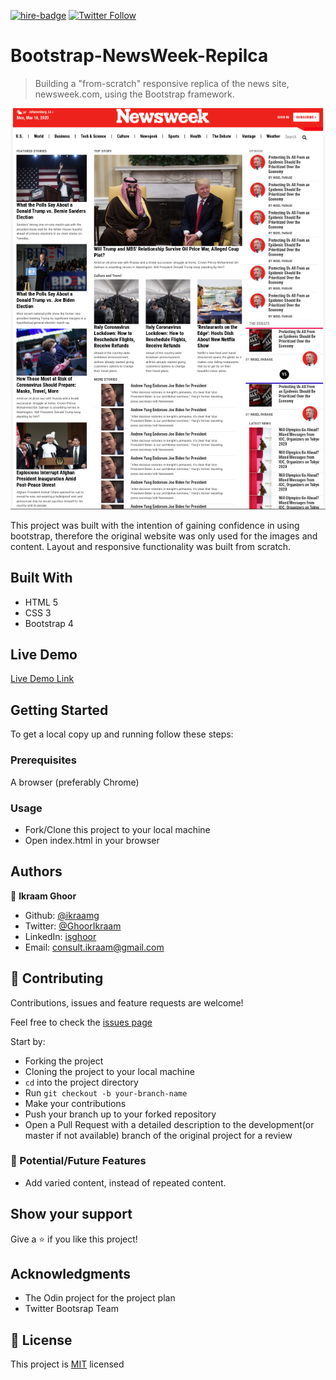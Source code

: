 [![hire-badge](https://img.shields.io/badge/Consult%20/%20Hire%20Ikraam-Click%20to%20Contact-brightgreen)](mailto:consult.ikraam@gmail.com) [![Twitter Follow](https://img.shields.io/twitter/follow/GhoorIkraam?label=Follow%20Ikraam%20on%20Twitter&style=social)](https://twitter.com/GhoorIkraam)

# Bootstrap-NewsWeek-Repilca

> Building a "from-scratch" responsive replica of the news site, newsweek.com, using the Bootstrap framework.

![screenshot](ss.png)

This project was built with the intention of gaining confidence in using bootstrap, therefore the original website was only used for the images and content. Layout and responsive functionality was built from scratch.

## Built With

- HTML 5
- CSS 3
- Bootstrap 4

## Live Demo

[Live Demo Link](https://ikraamg.github.io/Bootstrap-NewsWeek-Replica)

## Getting Started

To get a local copy up and running follow these steps:

### Prerequisites

A browser (preferably Chrome)

### Usage

- Fork/Clone this project to your local machine
- Open index.html in your browser

## Authors

👤 **Ikraam Ghoor**

- Github: [@ikraamg](https://github.com/ikraamg)
- Twitter: [@GhoorIkraam](https://twitter.com/GhoorIkraam)
- LinkedIn: [isghoor](https://linkedin.com/isghoor)
- Email: [consult.ikraam@gmail.com](mailto:consult.ikraam@gmail.com)

## 🤝 Contributing

Contributions, issues and feature requests are welcome!

Feel free to check the [issues page](https://github.com/ikraamg/Bootstrap-NewsWeek-Replica/issues)

Start by:

- Forking the project
- Cloning the project to your local machine
- `cd` into the project directory
- Run `git checkout -b your-branch-name`
- Make your contributions
- Push your branch up to your forked repository
- Open a Pull Request with a detailed description to the development(or master if not available) branch of the original project for a review

### 🚀 Potential/Future Features

- Add varied content, instead of repeated content.

## Show your support

Give a ⭐️ if you like this project!

## Acknowledgments

- The Odin project for the project plan
- Twitter Bootsrap Team

## 📝 License

This project is [MIT](LICENSE.md) licensed
